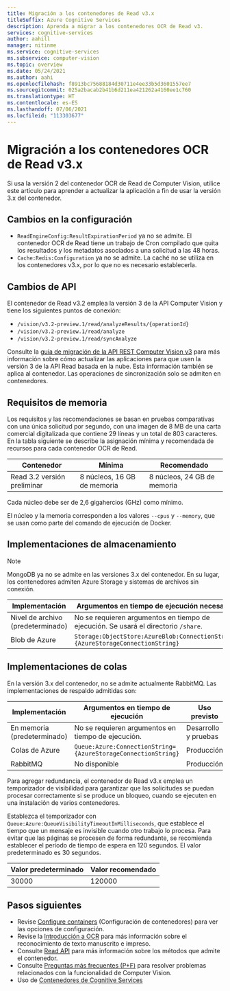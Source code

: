 ```yaml
---
title: Migración a los contenedores de Read v3.x
titleSuffix: Azure Cognitive Services
description: Aprenda a migrar a los contenedores OCR de Read v3.
services: cognitive-services
author: aahill
manager: nitinme
ms.service: cognitive-services
ms.subservice: computer-vision
ms.topic: overview
ms.date: 05/24/2021
ms.author: aahi
ms.openlocfilehash: f8913bc75688184d30711e4ee33b5d3601557ee7
ms.sourcegitcommit: 025a2bacab2b41b6d211ea421262a4160ee1c760
ms.translationtype: HT
ms.contentlocale: es-ES
ms.lasthandoff: 07/06/2021
ms.locfileid: "113303677"
---
```

# <a name="migrate-to-the-read-v3x-ocr-containers"></a>Migración a los contenedores OCR de Read v3.x

Si usa la versión 2 del contenedor OCR de Read de Computer Vision, utilice este artículo para aprender a actualizar la aplicación a fin de usar la versión 3.x del contenedor. 


## <a name="configuration-changes"></a>Cambios en la configuración

* `ReadEngineConfig:ResultExpirationPeriod` ya no se admite. El contenedor OCR de Read tiene un trabajo de Cron compilado que quita los resultados y los metadatos asociados a una solicitud a las 48 horas.
* `Cache:Redis:Configuration` ya no se admite. La caché no se utiliza en los contenedores v3.x, por lo que no es necesario establecerla.

## <a name="api-changes"></a>Cambios de API

El contenedor de Read v3.2 emplea la versión 3 de la API Computer Vision y tiene los siguientes puntos de conexión:

* `/vision/v3.2-preview.1/read/analyzeResults/{operationId}`
* `/vision/v3.2-preview.1/read/analyze`
* `/vision/v3.2-preview.1/read/syncAnalyze`

Consulte la [guía de migración de la API REST Computer Vision v3](./upgrade-api-versions.md) para más información sobre cómo actualizar las aplicaciones para que usen la versión 3 de la API Read basada en la nube. Esta información también se aplica al contenedor. Las operaciones de sincronización solo se admiten en contenedores.

## <a name="memory-requirements"></a>Requisitos de memoria

Los requisitos y las recomendaciones se basan en pruebas comparativas con una única solicitud por segundo, con una imagen de 8 MB de una carta comercial digitalizada que contiene 29 líneas y un total de 803 caracteres. En la tabla siguiente se describe la asignación mínima y recomendada de recursos para cada contenedor OCR de Read.

|Contenedor  |Mínima | Recomendado  |
|---------|---------|------|
|Read 3.2 versión preliminar | 8 núcleos, 16 GB de memoria         | 8 núcleos, 24 GB de memoria |

Cada núcleo debe ser de 2,6 gigahercios (GHz) como mínimo.

El núcleo y la memoria corresponden a los valores `--cpus` y `--memory`, que se usan como parte del comando de ejecución de Docker.

## <a name="storage-implementations"></a>Implementaciones de almacenamiento

>[!NOTE]
> MongoDB ya no se admite en las versiones 3.x del contenedor. En su lugar, los contenedores admiten Azure Storage y sistemas de archivos sin conexión.

| Implementación |    Argumentos en tiempo de ejecución necesarios |
|---------|---------|
|Nivel de archivo (predeterminado)    | No se requieren argumentos en tiempo de ejecución. Se usará el directorio `/share`. |
|Blob de Azure    | `Storage:ObjectStore:AzureBlob:ConnectionString={AzureStorageConnectionString}` |

## <a name="queue-implementations"></a>Implementaciones de colas

En la versión 3.x del contenedor, no se admite actualmente RabbitMQ. Las implementaciones de respaldo admitidas son:

| Implementación | Argumentos en tiempo de ejecución | Uso previsto |
|---------|---------|-------|
| En memoria (predeterminado) | No se requieren argumentos en tiempo de ejecución. | Desarrollo y pruebas |
| Colas de Azure | `Queue:Azure:ConnectionString={AzureStorageConnectionString}` | Producción |
| RabbitMQ    | No disponible | Producción |

Para agregar redundancia, el contenedor de Read v3.x emplea un temporizador de visibilidad para garantizar que las solicitudes se puedan procesar correctamente si se produce un bloqueo, cuando se ejecuten en una instalación de varios contenedores. 

Establezca el temporizador con `Queue:Azure:QueueVisibilityTimeoutInMilliseconds`, que establece el tiempo que un mensaje es invisible cuando otro trabajo lo procesa. Para evitar que las páginas se procesen de forma redundante, se recomienda establecer el período de tiempo de espera en 120 segundos. El valor predeterminado es 30 segundos.

| Valor predeterminado | Valor recomendado |
|---------|---------|
| 30000 |    120000 |


## <a name="next-steps"></a>Pasos siguientes

* Revise [Configure containers](computer-vision-resource-container-config.md) (Configuración de contenedores) para ver las opciones de configuración.
* Revise la [Introducción a OCR](overview-ocr.md) para más información sobre el reconocimiento de texto manuscrito e impreso.
* Consulte [Read API](//westus.dev.cognitive.microsoft.com/docs/services/5adf991815e1060e6355ad44/operations/56f91f2e778daf14a499e1fa) para más información sobre los métodos que admite el contenedor.
* Consulte [Preguntas más frecuentes (P+F)](FAQ.yml) para resolver problemas relacionados con la funcionalidad de Computer Vision.
* Uso de [Contenedores de Cognitive Services](../cognitive-services-container-support.md)